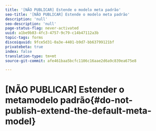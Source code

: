 ```yaml
---
title: '[NÃO PUBLICAR] Estende o modelo meta padrão'
seo-title: '[NÃO PUBLICAR] Estende o modelo meta padrão'
description: 'null'
seo-description: 'null'
page-status-flag: never-activated
uuid: a1be9b83-4fc3-4757-9c79-c14b47112a3b
topic-tags: forms
discoiquuid: 9fce5d31-0a3e-4401-b9d7-bb63799121bf
privatebeta: true
index: false
translation-type: tm+mt
source-git-commit: afe461baa5bcfc1106c16aae2d6a9c839ea675e8

---
```



# [NÃO PUBLICAR] Estender o metamodelo padrão{#do-not-publish-extend-the-default-meta-model}
